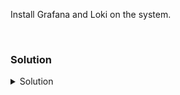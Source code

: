 Install Grafana and Loki on the system.

<br>

### Solution
<details>
<summary>Solution</summary>

Install the required packages and Grafana GPG key.

```plain
apt install -y apt-transport-https
```{{exec}}

```plain
apt install -y software-properties-common wget
```{{exec}}

```plain
sudo wget -q -O /usr/share/keyrings/grafana.key https://apt.grafana.com/gpg.key
```{{exec}}

Add the Grafana repository.
  
```plain
echo "deb [signed-by=/usr/share/keyrings/grafana.key] https://apt.grafana.com stable main" | sudo tee -a /etc/apt/sources.list.d/grafana.list
```{{exec}}
  
Finally, we're ready to install Grafana:
  
```plain
apt update
# Install the latest Enterprise release:
apt install -y grafana-enterprise
```{{exec}}

Now that you've installed Grafana, let's make sure it's started.

```plain
systemctl daemon-reload
```{{exec}}

```plain
systemctl start grafana-server
```{{exec}}

```plain
systemctl status grafana-server --no-pager
```{{exec}}

Verify that the server is serving on port 3000 (the default port). This may take up to 10 seconds to come back with the correct listening port.

```plain
systemctl status grafana-server --no-pager
ss -ntulp | grep grafana
ss -ntulp | grep 3000
```{{exec}}

We can also check that the external Web UI is available and change the default password.

{{TRAFFIC_HOST1_3000}}

Change the password. Default User: admin and Password: admin

Feel free to look around in the Web UI and then continue on to the next part of the lab.

Next install Loki.

Create the directory where we will install Loki

```plain
mkdir /opt/loki
```{{exec}}

cd into that directory to set up the server

```plain
cd /opt/loki
```{{exec}}

Download and unpackage a current version of Loki

```plain
curl -O -L "https://github.com/grafana/loki/releases/download/v2.9.7/loki-linux-amd64.zip"
unzip "loki-linux-amd64.zip"
chmod a+x "loki-linux-amd64"

```{{exec}}

Copy over the loki config file from the /answers directory

```plain
cp /answers/loki-local-config.yaml /opt/loki
```{{exec}}

Copy over the loki.service file and restart the systemctl daemon so that Loki can run on your system.

```plain
cp /answers/loki.service /etc/systemd/system/loki.service
systemctl daemon-reload
```{{exec}}

Review the config file for Loki before starting the server.

```plain
cat /opt/loki/loki-local-config.yaml
```{{exec}}

Review the service file so that you are confident it is going to properly start Loki.

```plain
cat /etc/systemd/system/loki.service
```{{exec}}

Now that you've checked everything, start Loki daemon.

```plain
systemctl enable loki.service --now
```{{exec}}

Verify that Loki is running and exposing the proper port.

```plain
systemctl status loki.service --no-pager
ss -ntulp | grep 3100
```{{exec}}

</details>